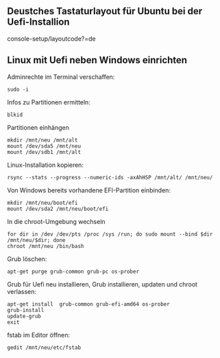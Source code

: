 ## Deustches Tastaturlayout für Ubuntu bei der Uefi-Installion
console-setup/layoutcode?=de

## Linux mit Uefi neben Windows einrichten

Adminrechte im Terminal verschaffen:
```
sudo -i
```

Infos zu Partitionen ermitteln:
```
blkid
```

Partitionen einhängen
```
mkdir /mnt/neu /mnt/alt
mount /dev/sda5 /mnt/neu
mount /dev/sdb1 /mnt/alt
```

Linux-Installation kopieren:

```
rsync --stats --progress --numeric-ids -axAhHSP /mnt/alt/ /mnt/neu/
```

Von Windows bereits vorhandene EFI-Partition einbinden:
```
mkdir /mnt/neu/boot/efi
mount /dev/sda2 /mnt/neu/boot/efi
```

In die chroot-Umgebung wechseln
```
for dir in /dev /dev/pts /proc /sys /run; do sudo mount --bind $dir /mnt/neu/$dir; done 
chroot /mnt/neu /bin/bash
```

Grub löschen:
```
apt-get purge grub-common grub-pc os-prober
```

Grub für Uefi neu installieren, Grub installieren, updaten und chroot verlassen:

```
apt-get install  grub-common grub-efi-amd64 os-prober 
grub-install 
update-grub
exit
```
fstab im Editor öffnen:
```
gedit /mnt/neu/etc/fstab
```
